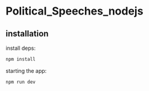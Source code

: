 # Political_Speeches_nodejs

## installation
install deps: 
```bash
npm install
```

starting the app:
```bash
npm run dev
```
